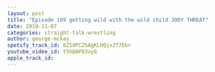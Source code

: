 ```yaml
---
layout: post
title: "Episode 109 getting wild with the wild child JODY THREAT"
date: 2019-11-07
categories: straight-talk-wrestling
author: george-mckay
spotify_track_id: 6ZIdPC2SAgKLHQjxZf7Ebr
youtube_video_id: t5hQAP83oy8
apple_track_id: 
---
```


